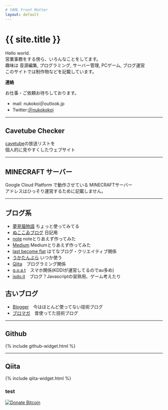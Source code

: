 ```yaml
---
# YAML Front Matter
layout: default
---
```


# {{ site.title }}
Hello world.  
営業事務をする傍ら、いろんなことをしてます。  
趣味は 音源編集, プログラミング, サーバー管理, PCゲーム, ブログ運営  
このサイトでは制作物などを記載しています。

**連絡**

お仕事・ご依頼お待ちしております。

- mail: nukokoi＠outlook.jp
- Twitter:<a href="https://twitter.com/">＠nukokokoi</a>

- - -

## Cavetube Checker
[cavetube](https://www.cavelis.net/)の放送リストを  
個人的に見やすくしたウェブサイト

<!--
[![cavetube checker](/screenshot_cavetubechecker.png)](http://jvs.pw/cavetube/)
-->

- - -

## MINECRAFT サーバー
Google Cloud Platform で動作させている MINECRAFTサーバー  
アドレスはひっそり運営するために記載しません。
<!--
![MINECRAFT SERVER](/MINECRAFT.png)
-->

- - -

## ブログ系
- [夢見猫物語](http://ukah.blog.jp/) ちょっと使ってみてる
- [ぬここゐブログ](http://nukokoi.blog.jp) 日記用 
- [note](https://note.mu/nukokoi) noteとりあえず作ってみた 
- [Medium](https://medium.com/@eu1) Mediumとりあえず作ってみた 
- [last become flat](https://lied4u.hatenablog.jp/) はてなブログ・クリエイティブ関係
- [うかたんぶら](https://ukah-blog.tumblr.com) いつか使う
- [Qiita](http://qiita.com/walrein)　プログラミング関係
- [g.o.a.t](https://alpine.goat.me/)　スマホ関係(KDDIが運営してるのでau多め)
- [jsdo.it](http://jsdo.it/lied4u)　ブログ？Javascriptの習熟用、ゲーム考えたり

## 古いブログ

- [Blogger](https://d0x0b.blogspot.com)　今はほとんど使ってない技術ブログ
- [ブロマガ](http://ch.nicovideo.jp/ukah)　昔使ってた技術ブログ

- - -

## Github

{% include github-widget.html %}

- - -

## Qiita

{% include qiita-widget.html %}

### test

[![Donate Bitcoin](https://img.shields.io/badge/donate-Bitcoin-orange.svg)](http://nukokoi.github.io/donate-bitcoin/)
